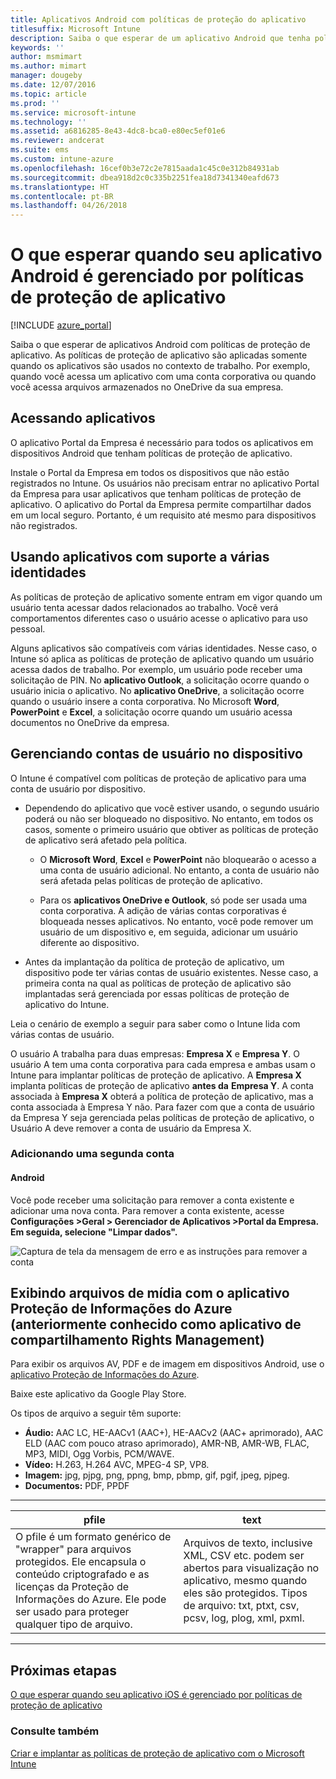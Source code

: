 ```yaml
---
title: Aplicativos Android com políticas de proteção do aplicativo
titlesuffix: Microsoft Intune
description: Saiba o que esperar de um aplicativo Android que tenha políticas de proteção.
keywords: ''
author: msmimart
ms.author: mimart
manager: dougeby
ms.date: 12/07/2016
ms.topic: article
ms.prod: ''
ms.service: microsoft-intune
ms.technology: ''
ms.assetid: a6816285-8e43-4dc8-bca0-e80ec5ef01e6
ms.reviewer: andcerat
ms.suite: ems
ms.custom: intune-azure
ms.openlocfilehash: 16cef0b3e72c2e7815aada1c45c0e312b84931ab
ms.sourcegitcommit: dbea918d2c0c335b2251fea18d7341340eafd673
ms.translationtype: HT
ms.contentlocale: pt-BR
ms.lasthandoff: 04/26/2018
---
```

# <a name="what-to-expect-when-your-android-app-is-managed-by-app-protection-policies"></a>O que esperar quando seu aplicativo Android é gerenciado por políticas de proteção de aplicativo 

[!INCLUDE [azure_portal](./includes/azure_portal.md)]

Saiba o que esperar de aplicativos Android com políticas de proteção de aplicativo. As políticas de proteção de aplicativo são aplicadas somente quando os aplicativos são usados no contexto de trabalho. Por exemplo, quando você acessa um aplicativo com uma conta corporativa ou quando você acessa arquivos armazenados no OneDrive da sua empresa.
##  <a name="accessing-apps"></a>Acessando aplicativos

O aplicativo Portal da Empresa é necessário para todos os aplicativos em dispositivos Android que tenham políticas de proteção de aplicativo.

Instale o Portal da Empresa em todos os dispositivos que não estão registrados no Intune. Os usuários não precisam entrar no aplicativo Portal da Empresa para usar aplicativos que tenham políticas de proteção de aplicativo.
O aplicativo do Portal da Empresa permite compartilhar dados em um local seguro. Portanto, é um requisito até mesmo para dispositivos não registrados.


##  <a name="using-apps-with-multi-identity-support"></a>Usando aplicativos com suporte a várias identidades

As políticas de proteção de aplicativo somente entram em vigor quando um usuário tenta acessar dados relacionados ao trabalho.  Você verá comportamentos diferentes caso o usuário acesse o aplicativo para uso pessoal.

Alguns aplicativos são compatíveis com várias identidades. Nesse caso, o Intune só aplica as políticas de proteção de aplicativo quando um usuário acessa dados de trabalho.  Por exemplo, um usuário pode receber uma solicitação de PIN.  No **aplicativo Outlook**, a solicitação ocorre quando o usuário inicia o aplicativo. No **aplicativo OneDrive**, a solicitação ocorre quando o usuário insere a conta corporativa.  No Microsoft **Word**, **PowerPoint** e **Excel**, a solicitação ocorre quando um usuário acessa documentos no OneDrive da empresa.
##  <a name="managing-user-accounts-on-the-device"></a>Gerenciando contas de usuário no dispositivo

O Intune é compatível com políticas de proteção de aplicativo para uma conta de usuário por dispositivo.

* Dependendo do aplicativo que você estiver usando, o segundo usuário poderá ou não ser bloqueado no dispositivo. No entanto, em todos os casos, somente o primeiro usuário que obtiver as políticas de proteção de aplicativo será afetado pela política.

  * O **Microsoft Word**, **Excel** e **PowerPoint** não bloquearão o acesso a uma conta de usuário adicional. No entanto, a conta de usuário não será afetada pelas políticas de proteção de aplicativo.

  * Para os **aplicativos OneDrive e Outlook**, só pode ser usada uma conta corporativa.  A adição de várias contas corporativas é bloqueada nesses aplicativos.  No entanto, você pode remover um usuário de um dispositivo e, em seguida, adicionar um usuário diferente ao dispositivo.


* Antes da implantação da política de proteção de aplicativo, um dispositivo pode ter várias contas de usuário existentes. Nesse caso, a primeira conta na qual as políticas de proteção de aplicativo são implantadas será gerenciada por essas políticas de proteção de aplicativo do Intune.


Leia o cenário de exemplo a seguir para saber como o Intune lida com várias contas de usuário.

O usuário A trabalha para duas empresas: **Empresa X** e **Empresa Y**. O usuário A tem uma conta corporativa para cada empresa e ambas usam o Intune para implantar políticas de proteção de aplicativo. A **Empresa X** implanta políticas de proteção de aplicativo **antes da** **Empresa Y**. A conta associada à **Empresa X** obterá a política de proteção de aplicativo, mas a conta associada à Empresa Y não. Para fazer com que a conta de usuário da Empresa Y seja gerenciada pelas políticas de proteção de aplicativo, o Usuário A deve remover a conta de usuário da Empresa X.
### <a name="adding-a-second-account"></a>Adicionando uma segunda conta
####  <a name="android"></a>Android
Você pode receber uma solicitação para remover a conta existente e adicionar uma nova conta.  Para remover a conta existente, acesse **Configurações &gt;Geral &gt; Gerenciador de Aplicativos &gt;Portal da Empresa. Em seguida, selecione "Limpar dados".**

![Captura de tela da mensagem de erro e as instruções para remover a conta](./media/android-switch-user.png)

##  <a name="viewing-media-files-with-the-azure-information-protection-app-previously-known-as-rights-management-sharing-app"></a>Exibindo arquivos de mídia com o aplicativo Proteção de Informações do Azure (anteriormente conhecido como aplicativo de compartilhamento Rights Management)
Para exibir os arquivos AV, PDF e de imagem em dispositivos Android, use o [aplicativo Proteção de Informações do Azure](https://play.google.com/store/apps/details?id=com.microsoft.ipviewer).

Baixe este aplicativo da Google Play Store.  

Os tipos de arquivo a seguir têm suporte:

* **Áudio:** AAC LC, HE-AACv1 (AAC+), HE-AACv2 (AAC+ aprimorado), AAC ELD (AAC com pouco atraso aprimorado), AMR-NB, AMR-WB, FLAC, MP3, MIDI, Ogg Vorbis, PCM/WAVE.
* **Vídeo:** H.263, H.264 AVC, MPEG-4 SP, VP8.
* **Imagem:** jpg, pjpg, png, ppng, bmp, pbmp, gif, pgif, jpeg, pjpeg.
* **Documentos:** PDF, PPDF

------------

|                                                                                 <strong>pfile</strong>                                                                                 |                                                                      <strong>text</strong>                                                                      |
|----------------------------------------------------------------------------------------------------------------------------------------------------------------------------------------|-----------------------------------------------------------------------------------------------------------------------------------------------------------------|
| O pfile é um formato genérico de "wrapper" para arquivos protegidos. Ele encapsula o conteúdo criptografado e as licenças da Proteção de Informações do Azure. Ele pode ser usado para proteger qualquer tipo de arquivo. | Arquivos de texto, inclusive XML, CSV etc. podem ser abertos para visualização no aplicativo, mesmo quando eles são protegidos. Tipos de arquivo: txt, ptxt, csv, pcsv, log, plog, xml, pxml. |

---------------
## <a name="next-steps"></a>Próximas etapas
[O que esperar quando seu aplicativo iOS é gerenciado por políticas de proteção de aplicativo](app-protection-enabled-apps-ios.md)

### <a name="see-also"></a>Consulte também
[Criar e implantar as políticas de proteção de aplicativo com o Microsoft Intune](app-protection-policies.md)
